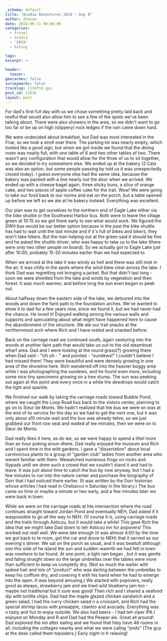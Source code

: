 ```yaml
---
_schema: default
title: "Acadia Adventures 2019 – Day 8"
author: Zhanna
date: 2019-09-11 00:00:00
categories: 
  - travel
  - acadia
  - '2019'
  - hiking

tags:
excerpt: >-
  
header:
  teaser:
geocaches: false
surveymarks: false
tracklog: 11SEP19.gpx
post_id: 11926
layout: post  
---
```


For dad's first full day with us we chose something pretty laid back and restful that would also allow him to see a few of the spots we've been talking about. There were also showers in the area, so we didn't want to go too far or be up on high (slippery) rock ledges if the rain came down hard.

We were undecided about breakfast, but Dad was most interested in the Friar, so we took a stroll over there. The parking lot was nearly empty, which looked like a good sign, but when we got inside we found that the dining room was nearly full, with one table of 6 and two other tables of two. There wasn't any configuration that would allow for the three of us to sit together, so we decided to try somewhere else. We ended up at the bakery (2 Cats was also an option, but some people passing by told us it was unexpectedly closed today). I guess everyone else had the same idea, because the bakery was packed with a line nearly out the door when we arrived.  We ended up with a cheese bagel again, three sticky buns, a slice of orange cake, and two pieces of apple coffee cake for the trail. Wow! We were going to take our food back to our rooms and eat on the porch, but a table opened up before we left so we ate at he bakery instead. Everything was excellent.

Our plan was to get ourselves to the northern end of Eagle Lake either via the bike shuttle or the Southwest Harbor bus. Both were to leave the village green at 10:15 so we got there early to see what would work. We figured the SWH bus would be our better option because in the  past the bike shuttle has had to wait until the last minute and if it's full of bikes and bikers, they won't take hikers. But the man helping out at the green said it should be fine and he asked the shuttle driver, who was happy to take us to the lake (there were only two other people on board). So we actually got to Eagle Lake just after 10:00, probably 15-20 minutes earlier than we had expected to.

When we arrived at the lake it was windy as hell and there was still mist in the air. It was chilly in the spots where the wind blew clear across the lake. I think Dad was regretting not bringing a jacket. But that didn't last long - soon we were shielded from the lake and winds by vegetation and then forest. It was much warmer, and before long the sun even began to peek out.

About halfway down the eastern side of the lake, we detoured into the woods and down the faint path to the foundation arches. We've wanted to show it to dad for a few years now, since we found it, but we had never had the chance.  He loved it! Enjoyed walking among the various walls and supports and speculating about what might have happened here to cause the abandonment of the structure. We ate our trail snacks at the northernmost arch where Rich and I have rested and snacked before.

Back on the carriage road we continued south, again venturing into the woods at another faint path that would take us out to the old steamboat wharf area. Dad and I were looking at the round grass(?) growing there when Dad said - "Uh oh - " and pointed - "sundews!" I couldn't believe I had missed them! They were beautiful and were densely growing in one area of the shoreline here. Rich wandered off into the heavier boggy area while I was photographing the  sundews, and he found even more, including some nice tiny specimens growing on a tree stump. The sun was peeking out again at this point and every once in a while the dewdrops would catch the light and sparkle.

We finished our walk by taking the carriage roads toward Bubble Pond, where we caught the Loop Road bus back to the vistors center, planning to go on to Sieur de Monts. We hadn't realized that hte bus we were on was at the end of its service for the day so we had to get the next one, but it was only about a10 minute wait and the bus was already tehre, so we just grabbed our front row seat and waited af ew minutes, then we were on to Sieur de Monts.

Dad really likes it here, as do we, so we were happy to spend a littel more than an hour poking aroun dhere. Dad really enjoyed the museum and Rich and I spent time in the wild gardens. I gave a "dissertation" about local carnivorous plants to a group of "garden club" ladies from another area who werent familiar with them. Wewatched numerous frogs on rocks and lilypads until we drew such a crowd that we couldn't stand it and had to leave. It was just about time to catch the bus by now anyway, but I had a few minutes to run into the nature center and purchase the biography of Dorr that I had noticed there earlier. (It was written by the Dorr historian whose articles I had read in Chebacco n Saturday in the library.) The bus came on time or maybe a minute or two early, and a few minutes later we were back in town.

While we were on the carriage roads at hte intersection where the road continues straight toward Jordan Pond and eventually NEH, Dad asked if it waspossible to go all the way to NEH. Of course it is, using carriage roads and the trails through Asticou, but it would take a while! This gave Rich the idea that we might take Dad down to teh Asticou inn for popovers! This worked out reall well. We were late enough (it was almost 4:00 by the time we got back to te room, got the car and drove to NEH) that it served as our evening's dinner. We sat on the porch as usual, and it was beaitufl although oon this side of he island the sun and sudden wamrth we had felt in town was nowhere to be found. At one point, a light rain began , but it was gentle and faling straight down so the large umbrellas over the tables were more than sufficient to keep us completly dry. (Not so much the waiter with spiked hair and lots of "product" who was darting between the umbrellas to keep his coiffure dry, and covering it with his hand when he had to emerge into the open. It was beyond amusing.) We started with popovers, really good as always, strawberry jam and we tried wild blueberry jam too - maybe not traditional but it sure was good! Then rich and I shared a seafood dip with tortilla chips. Dad had the maple glazed chicken sandwich and a green salad, I had the curry chicken salad n a croissant, and Rich had the special shrimp tacos with pineapple, cilantro and avocado. Everything was o tasty and fun to enjoy outside. We also had beers - I had teh viper IPA I enjoyed on Monday and R and Dad had the Peeper ale. Great all around! Dad explored the inn after eating and we found that htey have 48 rooms in all, including the cottages nearby and what we were caling "pods" (The guy at the desk called them topsiders.) Early night in fr relaxing!
